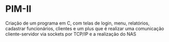 # PIM-II
Criação de um programa em C, com telas de login, menu, relatórios, cadastrar funcionários, clientes e um plus que é realizar uma comunicação cliente-servidor via sockets por TCP/IP e a realização do NAS
